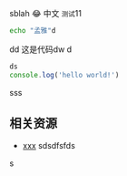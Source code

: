 sblah 😂 中文 `测试`11

```sh
echo "孟雅"d
```
dd
这是代码dw
d
```js
ds
console.log('hello world!')
```
sss

## 相关资源

- [xxx](xxx)
sdsdfsfds


s
